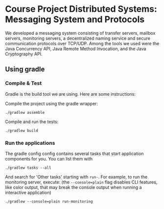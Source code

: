 # Course Project Distributed Systems: Messaging System and Protocols

We developed a messaging system consisting of transfer servers, mailbox servers, monitoring servers, a decentralized naming service and secure communication protocols over TCP/UDP. Among the tools we used were the Java Concurrency API, Java Remote Method Invocation, and the Java Cryptography API.

Using gradle
------------

### Compile & Test

Gradle is the build tool we are using. Here are some instructions:

Compile the project using the gradle wrapper:

    ./gradlew assemble

Compile and run the tests:

    ./gradlew build

### Run the applications

The gradle config config contains several tasks that start application components for you.
You can list them with

    ./gradlew tasks --all

And search for 'Other tasks' starting with `run-`. For example, to run the monitoring server, execute:
(the `--console=plain` flag disables CLI features, like color output, that may break the console output when running a interactive application)

    ./gradlew --console=plain run-monitoring
